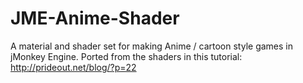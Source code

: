 # JME-Anime-Shader
A material and shader set for making Anime / cartoon style games in jMonkey Engine. Ported from the shaders in this tutorial: http://prideout.net/blog/?p=22
